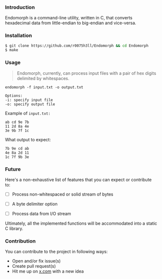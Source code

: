 ### Introduction

Endomorph is a command-line utility, written in C, that converts hexadecimal data from little-endian to big-endian and vice-versa.

### Installation

```bash
$ git clone https://github.com/r0075h3ll/Endomorph && cd Endomorph
$ make
```

### Usage

> Endomorph, currently, can process input files with a pair of hex digits delimited by whitespaces.

```
endomorph -f input.txt -o output.txt

Options:
-i: specify input file
-o: specify output file
```


Example of `input.txt:`
```
ab cd 9e 7b
11 2d 8a 4e
3e 9b 7f 1c
``` 


What output to expect:

```
7b 9e cd ab 
4e 8a 2d 11 
1c 7f 9b 3e
```

### Future

Here's a non-exhaustive list of features that you can expect or contribute to:
- [ ] Process non-whitespaced or solid stream of bytes
- [ ] A byte delimiter option
- [ ] Process data from I/O stream 


Ultimately, all the implemented functions will be accommodated into a static C library.

### Contribution

You can contribute to the project in following ways:
- Open and/or fix issue(s)
- Create pull request(s)
- Hit me up on <a href="https://x.com/r0075h3ll" target="_blank">x.com</a> with a new idea
